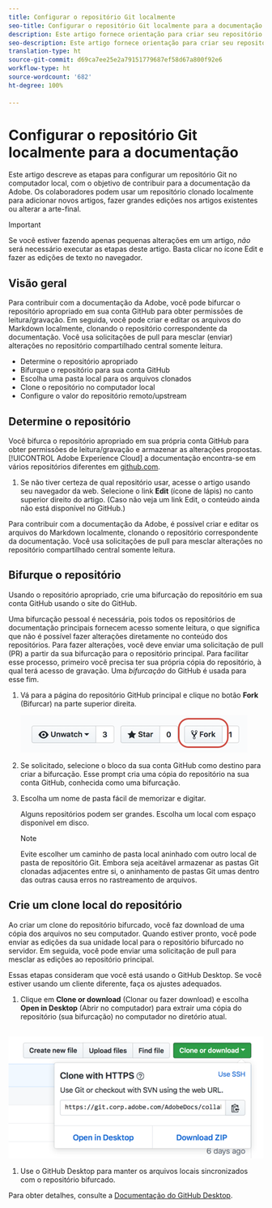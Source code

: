 ```yaml
---
title: Configurar o repositório Git localmente
seo-title: Configurar o repositório Git localmente para a documentação da Adobe
description: Este artigo fornece orientação para criar seu repositório Git local e contribuir com a documentação da Adobe, incluindo o processo de bifurcamento e clonagem.
seo-description: Este artigo fornece orientação para criar seu repositório Git local e contribuir com a documentação da Adobe, incluindo o processo de bifurcamento e clonagem.
translation-type: ht
source-git-commit: d69ca7ee25e2a79151779687ef58d67a800f92e6
workflow-type: ht
source-wordcount: '682'
ht-degree: 100%

---
```



# Configurar o repositório Git localmente para a documentação

Este artigo descreve as etapas para configurar um repositório Git no computador local, com o objetivo de contribuir para a documentação da Adobe. Os colaboradores podem usar um repositório clonado localmente para adicionar novos artigos, fazer grandes edições nos artigos existentes ou alterar a arte-final.

>[!IMPORTANT]
>Se você estiver fazendo apenas pequenas alterações em um artigo, *não* será necessário executar as etapas deste artigo. Basta clicar no ícone Edit e fazer as edições de texto no navegador.

## Visão geral

Para contribuir com a documentação da Adobe, você pode bifurcar o repositório apropriado em sua conta GitHub para obter permissões de leitura/gravação. Em seguida, você pode criar e editar os arquivos do Markdown localmente, clonando o repositório correspondente da documentação. Você usa solicitações de pull para mesclar (enviar) alterações no repositório compartilhado central somente leitura.

* Determine o repositório apropriado
* Bifurque o repositório para sua conta GitHub
* Escolha uma pasta local para os arquivos clonados
* Clone o repositório no computador local
* Configure o valor do repositório remoto/upstream

## Determine o repositório

Você bifurca o repositório apropriado em sua própria conta GitHub para obter permissões de leitura/gravação e armazenar as alterações propostas. [!UICONTROL Adobe Experience Cloud] a documentação encontra-se em vários repositórios diferentes em [github.com](https://www.github.com/adobedocs).

1. Se não tiver certeza de qual repositório usar, acesse o artigo usando seu navegador da web. Selecione o link **Edit** (ícone de lápis) no canto superior direito do artigo. (Caso não veja um link Edit, o conteúdo ainda não está disponível no GitHub.)

Para contribuir com a documentação da Adobe, é possível criar e editar os arquivos do Markdown localmente, clonando o repositório correspondente da documentação. Você usa solicitações de pull para mesclar alterações no repositório compartilhado central somente leitura.

<!---
![GitHub Triangle](/assets/git-and-github-initial-setup.png)

If you're new to GitHub, watch the following video for a conceptual overview of the forking and cloning process:

>[!VIDEO https://channel9.msdn.com/Blogs/CoolMoose/Git-Repository-Setup/player]
-->

## Bifurque o repositório

Usando o repositório apropriado, crie uma bifurcação do repositório em sua conta GitHub usando o site do GitHub.

Uma bifurcação pessoal é necessária, pois todos os repositórios de documentação principais fornecem acesso somente leitura, o que significa que não é possível fazer alterações diretamente no conteúdo dos repositórios. Para fazer alterações, você deve enviar uma solicitação de pull (PR) a partir da sua bifurcação para o repositório principal. Para facilitar esse processo, primeiro você precisa ter sua própria cópia do repositório, à qual terá acesso de gravação. Uma *bifurcação* do GitHub é usada para esse fim.

1. Vá para a página do repositório GitHub principal e clique no botão **Fork** (Bifurcar) na parte superior direita.

   ![Bifurcação do GitHub](assets/fork-simple.png)

1. Se solicitado, selecione o bloco da sua conta GitHub como destino para criar a bifurcação. Esse prompt cria uma cópia do repositório na sua conta GitHub, conhecida como uma bifurcação.

1. Escolha um nome de pasta fácil de memorizar e digitar.

   Alguns repositórios podem ser grandes. Escolha um local com espaço disponível em disco.

   >[!NOTE]
   >
   >Evite escolher um caminho de pasta local aninhado com outro local de pasta de repositório Git. Embora seja aceitável armazenar as pastas Git clonadas adjacentes entre si, o aninhamento de pastas Git umas dentro das outras causa erros no rastreamento de arquivos.

## Crie um clone local do repositório

Ao criar um clone do repositório bifurcado, você faz download de uma cópia dos arquivos no seu computador. Quando estiver pronto, você pode enviar as edições da sua unidade local para o repositório bifurcado no servidor. Em seguida, você pode enviar uma solicitação de pull para mesclar as edições ao repositório principal.

Essas etapas consideram que você está usando o GitHub Desktop. Se você estiver usando um cliente diferente, faça os ajustes adequados.

1. Clique em **Clone or download** (Clonar ou fazer download) e escolha **Open in Desktop** (Abrir no computador) para extrair uma cópia do repositório (sua bifurcação) no computador no diretório atual.

  ![Clone o repositório](assets/clone-pulldown.png)

1. Use o GitHub Desktop para manter os arquivos locais sincronizados com o repositório bifurcado.

Para obter detalhes, consulte a [Documentação do GitHub Desktop](https://help.github.com/desktop/).
